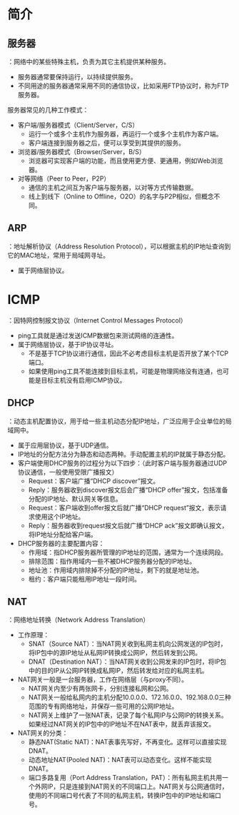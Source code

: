 # 简介

## 服务器

：网络中的某些特殊主机，负责为其它主机提供某种服务。
- 服务器通常要保持运行，以持续提供服务。
- 不同用途的服务器通常采用不同的通信协议，比如采用FTP协议时，称为FTP服务器。

服务器常见的几种工作模式：
- 客户端/服务器模式（Client/Server，C/S）
  - 运行一个或多个主机作为服务器，再运行一个或多个主机作为客户端。
  - 客户端连接到服务器之后，便可以享受到其提供的服务。
- 浏览器/服务器模式（Browser/Server，B/S）
  - 浏览器可实现客户端的功能，而且使用更方便、更通用，例如Web浏览器。
- 对等网络（Peer to Peer，P2P）
  - 通信的主机之间互为客户端与服务器，以对等方式传输数据。
  - 线上到线下（Online to Offline，O2O）的名字与P2P相似，但概念不同。

## ARP

：地址解析协议（Address Resolution Protocol），可以根据主机的IP地址查询到它的MAC地址，常用于局域网寻址。
- 属于网络层协议。

# ICMP

：因特网控制报文协议（Internet Control Messages Protocol）
- ping工具就是通过发送ICMP数据包来测试网络的连通性。
- 属于网络层协议，基于IP协议寻址。
  - 不是基于TCP协议进行通信，因此不必考虑目标主机是否开放了某个TCP端口。
  - 如果使用ping工具不能连接到目标主机，可能是物理网络没有连通，也可能是目标主机没有启用ICMP协议。

## DHCP

：动态主机配置协议，用于给一些主机动态分配IP地址，广泛应用于企业单位的局域网中。
- 属于应用层协议，基于UDP通信。
- IP地址的分配方法分为静态和动态两种。手动配置主机的IP就属于静态分配。
- 客户端使用DHCP服务的过程分为以下四步：（此时客户端与服务器通过UDP协议通信，一般使用受限广播报文）
  - Request：客户端广播“DHCP discover”报文。
  - Reply：服务器收到discover报文后会广播“DHCP offer”报文，包括准备分配的IP地址、默认网关等信息。
  - Request：客户端收到offer报文后就广播“DHCP request”报文，表示请求使用这个IP地址。
  - Reply：服务器收到request报文后就广播“DHCP ack”报文即确认报文，将IP地址分配给客户端。
- DHCP服务器的主要配置内容：
  - 作用域：指DHCP服务器所管理的IP地址的范围，通常为一个连续网段。
  - 排除范围：指作用域内一些不被DHCP服务器分配的IP地址。
  - 地址池：作用域内排除掉不分配的IP地址，剩下的就是地址池。
  - 租约：客户端只能租用IP地址一段时间。

## NAT

：网络地址转换（Network Address Translation）
- 工作原理：
  - SNAT（Source NAT）：当NAT网关收到私网主机向公网发送的IP包时，将IP包中的源IP地址从私网IP转换成公网IP，然后转发到公网。
  - DNAT（Destination NAT）：当NAT网关收到公网发来的IP包时，将IP包中的目的IP从公网IP转换成私网IP，然后转发给对应的私网主机。
- NAT网关一般是一台服务器，工作在网络层（与proxy不同）。
  - NAT网关内至少有两张网卡，分别连接私网和公网。
  - NAT网关一般给私网内的主机分配10.0.0.0、172.16.0.0、192.168.0.0三种范围的专有网络地址，并保存一些可用的公网IP地址。
  - NAT网关上维护了一张NAT表，记录了每个私网IP与公网IP的转换关系。如果经过NAT网关的IP包中的IP地址不在NAT表中，就丢弃该报文。
- NAT网关的分类：
  - 静态NAT(Static NAT)：NAT表事先写好，不再变化。这样可以直接实现DNAT。
  - 动态地址NAT(Pooled NAT)：NAT表可以动态变化。这样不能实现DNAT。
  - 端口多路复用（Port Address Translation，PAT）：所有私网主机共用一个外网IP，只是连接到NAT网关的不同端口上。NAT网关与公网通信时，使用的不同端口号代表了不同的私网主机，转换IP包中的IP地址和端口号。
